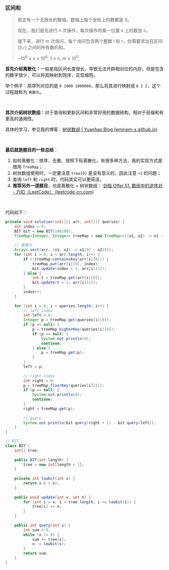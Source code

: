 ### 区间和

> 假定有一个无限长的数轴，数轴上每个坐标上的数都是 0。
>
> 现在，我们首先进行 n 次操作，每次操作将某一位置 x 上的数加 c。
>
> 接下来，进行 m 次询问，每个询问包含两个整数 l 和 r，你需要求出在区间 [[l,r] 之间的所有数的和。
>
> −10<sup>9</sup> ≤ x ≤ 10<sup>9</sup>, 1 ≤ n, m ≤ 10<sup>5</sup>,

<strong>首先介绍离散化：</strong>一般是指区间长度很长，导致无法开辟相对应的内存，但是包含的数字很少，可以将其映射到饱序，实现缩短。

举个例子：原序列对应的是 `0 1000 1000000`，那么将其进行映射成 `0 1 2`，这个过程就称为 `离散化`。

<br>

<strong>其次介绍树状数组：</strong>对于查询和更新区间和非常好用的数据结构，相对于前缀和有更高的通用性。

具体的学习，参见我的博客：[树状数组 | Yuanhao Blog (eminem-x.github.io)](https://eminem-x.github.io/2022/04/12/树状数组/)

<br>

<strong>最后就是题目的一些总结</strong>：

1. 如何离散化：排序、去重、按照下标离散化，有很多种方法，我的实现方式是借用 `TreeMap`；
2. 树状数组使用时，一定要注意 `tree[0]` 是没有意义的，因此注意 `+1` 的问题；
3. 查询 `left` 和 `right` 时，代码其实可以更简洁。
4. <strong>推荐另外一道题目</strong>，也是离散化 + 树状数组： [剑指 Offer 51. 数组中的逆序对 - 力扣（LeetCode） (leetcode-cn.com)](https://leetcode-cn.com/problems/shu-zu-zhong-de-ni-xu-dui-lcof/)

<br>

代码如下：

```java
private void solution(int[][] arr, int[][] queries) {
    int index = 0;
    BIT bit = new BIT(100100);
    TreeMap<Integer, Integer> treeMap = new TreeMap<>((o1, o2) -> o1 - o2);
    
    // 离散化
    Arrays.sort(arr, (o1, o2) -> o1[0] - o2[0]);
    for (int i = 0; i < arr.length; i++) {
        if (!treeMap.containsKey(arr[i][0])) {
            treeMap.put(arr[i][0], index);
            bit.update(index + 1, arr[i][1]);
        } else {
            int t = treeMap.get(arr[i][0]);
            bit.update(t + 1, arr[i][1]);
        }
        index++;
    }
    
    for (int i = 0; i < queries.length; i++) {
        // left index
        int left = 0;
        Integer p = treeMap.get(queries[i][0]);
        if (p == null) {
            p = treeMap.higherKey(queries[i][0]);
            if (p == null) {
                System.out.println(0);
                continue;
            } else {
                p = treeMap.get(p);
            }
        }
        left = p;
        
        // right index
        int right = 0;
        p = treeMap.floorKey(queries[i][1]);
        if (p == null) {
            System.out.println(0);
            continue;
        }
        right = treeMap.get(p);
        
        // query
        System.out.println(bit.query(right + 1) - bit.query(left));
    }
}

// BIT
class BIT {
    int[] tree;
    
    public BIT(int length) {
        tree = new int[length + 1];
    }
    
    private int lowbit(int x) {
        return x & (-x);
    }
    
    public void update(int x, int n) {
        for (int i = x; i < tree.length; i += lowbit(i)) {
            tree[i] += n;
        }
    }
    
    public int query(int x) {
        int sum = 0;
        while (x != 0) {
            sum += tree[x];
            x -= lowbit(x);
        }
        return sum;
    }
}
```

